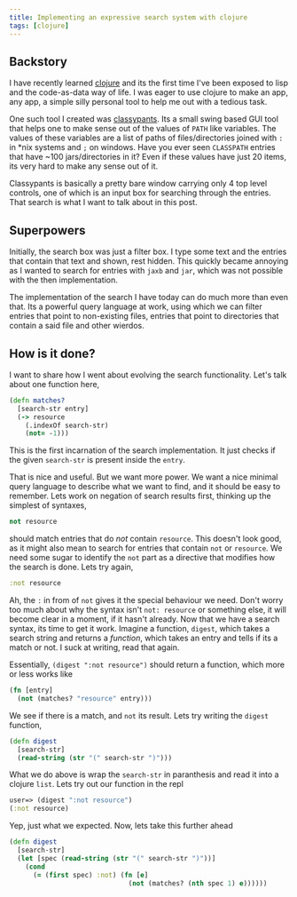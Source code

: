 ```yaml
---
title: Implementing an expressive search system with clojure
tags: [clojure]
---
```


## Backstory

I have recently learned [clojure][] and its the first time I've been exposed to
lisp and the code-as-data way of life. I was eager to use clojure to make an
app, any app, a simple silly personal tool to help me out with a tedious task.

[clojure]: http://clojure.org

One such tool I created was [classypants][]. Its a small swing based GUI tool
that helps one to make sense out of the values of `PATH` like variables. The
values of these variables are a list of paths of files/directories joined with
`:` in \*nix systems and `;` on windows. Have you ever seen `CLASSPATH` entries
that have ~100 jars/directories in it? Even if these values have just 20 items,
its very hard to make any sense out of it.

[classypants]: http://classypants.sharats.me

Classypants is basically a pretty bare window carrying only 4 top level
controls, one of which is an input box for searching through the entries. That
search is what I want to talk about in this post.

## Superpowers

Initially, the search box was just a filter box. I type some text and the
entries that contain that text and shown, rest hidden. This quickly became
annoying as I wanted to search for entries with `jaxb` and `jar`, which was not
possible with the then implementation.

The implementation of the search I have today can do much more than even that.
Its a powerful query language at work, using which we can filter entries that
point to non-existing files, entries that point to directories that contain a
said file and other wierdos.

## How is it done?

I want to share how I went about evolving the search functionality. Let's talk
about one function here,

```clojure
(defn matches?
  [search-str entry]
  (-> resource
    (.indexOf search-str)
    (not= -1)))
```

This is the first incarnation of the search implementation. It just checks if
the given `search-str` is present inside the `entry`.

That is nice and useful. But we want more power. We want a nice minimal query
language to describe what we want to find, and it should be easy to remember.
Lets work on negation of search results first, thinking up the simplest of
syntaxes,

```clojure
not resource
```

should match entries that do *not* contain `resource`. This doesn't look good,
as it might also mean to search for entries that contain `not` or `resource`. We
need some sugar to identify the `not` part as a directive that modifies how the
search is done. Lets try again,

```clojure
:not resource
```

Ah, the `:` in from of `not` gives it the special behaviour we need. Don't worry
too much about why the syntax isn't `not: resource` or something else, it will
become clear in a moment, if it hasn't already. Now that we have a search
syntax, its time to get it work. Imagine a function, `digest`, which takes a
search string and returns a *function*, which takes an entry and tells if its a
match or not. I suck at writing, read that again.

Essentially, `(digest ":not resource")` should return a function, which more or
less works like

```clojure
(fn [entry]
  (not (matches? "resource" entry)))
```

We see if there is a match, and `not` its result. Lets try writing the `digest`
function,

```clojure
(defn digest
  [search-str]
  (read-string (str "(" search-str ")")))
```

What we do above is wrap the `search-str` in paranthesis and read it into a
clojure `list`. Lets try out our function in the repl

```clojure
user=> (digest ":not resource")
(:not resource)
```
Yep, just what we expected. Now, lets take this further ahead

```clojure
(defn digest
  [search-str]
  (let [spec (read-string (str "(" search-str ")"))]
    (cond
      (= (first spec) :not) (fn [e]
                              (not (matches? (nth spec 1) e))))))
```